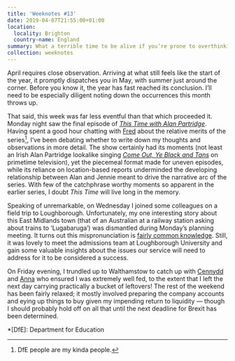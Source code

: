 ```yaml
---
title: 'Weeknotes #13'
date: 2019-04-07T21:55:00+01:00
location:
  locality: Brighton
  country-name: England
summary: What a terrible time to be alive if you’re prone to overthinking.
collection: weeknotes
---
```

April requires close observation. Arriving at what still feels like the start of the year, it promptly dispatches you in May, with summer just around the corner. Before you know it, the year has fast reached its conclusion. I’ll need to be especially diligent noting down the occurrences this month throws up.

That said, this week was far less eventful than that which proceeded it. Monday night saw the final episode of <cite>[This Time with Alan Partridge][1]</cite>. Having spent a good hour chatting with [Fred][2] about the relative merits of the series[^1], I’ve been debating whether to write down my thoughts and observations in more detail. The show certainly had its moments (not least an Irish Alan Partridge lookalike singing <cite>[Come Out, Ye Black and Tans][3]</cite> on primetime television), yet the piecemeal format made for uneven episodes, while its reliance on location-based reports underminded the developing relationship between Alan and Jennie meant to drive the narrative arc of the series. With few of the catchphrase worthy moments so apparent in the earlier series, I doubt *This Time* will live long in the memory.

Speaking of unremarkable, on Wednesday I joined some colleagues on a field trip to Loughborough. Unfortunately, my one interesting story about this East Midlands town (that of an Australian at a railway station asking about trains to ‘Lugabaruga’) was dismantled during Monday’s planning meeting. It turns out this mispronunciation is [fairly common knowledge][4]. Still, it was lovely to meet the admissions team at Loughborough University and gain some valuable insights about the issues our service will need to address for it to be considered a success.

On Friday evening, I trundled up to Walthamstow to catch up with [Cennydd][5] and [Anna][6] who ensured I was extremely well fed, to the extent that I left the next day carrying practically a bucket of leftovers! The rest of the weekend has been fairly relaxed; it mostly involved preparing the company accounts and eying up things to buy given my impending return to liquidity — though I should probably hold off on all that until the next deadline for Brexit has been determined.

[^1]: DfE people are my kinda people.

[1]: https://en.wikipedia.org/wiki/This_Time_with_Alan_Partridge
[2]: https://twitter.com/_mcghief
[3]: https://en.wikipedia.org/wiki/Come_Out%2C_Ye_Black_and_Tans
[4]: https://www.europe-autos.com/mispronounced-places-in-the-uk/
[5]: https://www.cennydd.com
[6]: https://www.maban.co.uk

*[DfE]: Department for Education
